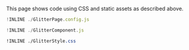 This page shows code using CSS and static assets as described above.

~~~js
!INLINE ./GlitterPage.config.js
~~~

~~~js
!INLINE ./GlitterComponent.js
~~~

~~~css
!INLINE ./GlitterStyle.css
~~~
